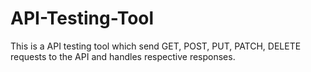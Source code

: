 # API-Testing-Tool
This is a API testing tool which send GET, POST, PUT, PATCH, DELETE requests to the API and handles respective responses.
